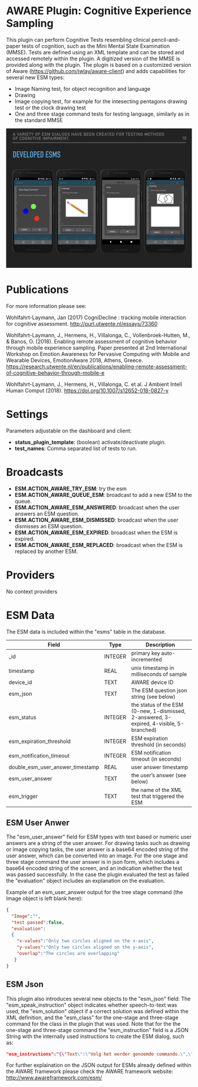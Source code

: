 AWARE Plugin: Cognitive Experience Sampling
==========================

This plugin can perform Cognitive Tests resembling clinical pencil-and-paper tests of cognition, such as the Mini Mental State Examination (MMSE). Tests are defined using an XML template and can be stored and accessed remotely within the plugin. A digitized version of the MMSE is provided along with the plugin. The plugin is based on a customized version of Aware (https://github.com/jwlay/aware-client) and adds capabilities for several new ESM types:
- Image Naming test, for object recognition and language
- Drawing
- Image copying test, for example for the intesecting pentagons drawing test or the clock drawing test
- One and three stage command tests for testing language, similarly as in the standard MMSE

![developed ESMs](https://github.com/jwlay/Aware-Cognitive-Experience-Sampling/blob/master/Developed%20ESMS.jpeg?raw=true)

# Publications

For more information please see:

Wohlfahrt-Laymann, Jan (2017) CogniDecline : tracking mobile interaction for cognitive assessment.
http://purl.utwente.nl/essays/73360

Wohlfahrt-Laymann, J., Hermens, H., Villalonga, C., Vollenbroek-Hutten, M., & Banos, O. (2018). Enabling remote assessment of cognitive behavior through mobile experience sampling. Paper presented at 2nd International Workshop on Emotion Awareness for Pervasive Computing with Mobile and Wearable Devices, EmotionAware 2018, Athens, Greece.
https://research.utwente.nl/en/publications/enabling-remote-assessment-of-cognitive-behavior-through-mobile-e

Wohlfahrt-Laymann, J., Hermens, H., Villalonga, C. et al. J Ambient Intell Human Comput (2018). https://doi.org/10.1007/s12652-018-0827-y

# Settings
Parameters adjustable on the dashboard and client:
- **status_plugin_template**: (boolean) activate/deactivate plugin.
- **test_names**: Comma separated list of tests to run.

# Broadcasts

- **ESM.ACTION_AWARE_TRY_ESM**: try the esm
- **ESM.ACTION_AWARE_QUEUE_ESM**: broadcast to add a new ESM to the queue.
- **ESM.ACTION_AWARE_ESM_ANSWERED**: broadcast when the user answers an ESM question.
- **ESM.ACTION_AWARE_ESM_DISMISSED**: broadcast when the user dismisses an ESM question.
- **ESM.ACTION_AWARE_ESM_EXPIRED**: broadcast when the ESM is expired.
- **ESM.ACTION_AWARE_ESM_REPLACED**: broadcast when the ESM is replaced by another ESM.

# Providers
No context providers

# ESM Data

The ESM data is included within the "esms" table in the database.

Field | Type | Description
----- | ---- | -----------
_id | INTEGER | primary key auto-incremented
timestamp | REAL | unix timestamp in milliseconds of sample
device_id | TEXT | AWARE device ID
esm_json | TEXT | The ESM question json string (see below)
esm_status | INTEGER | the status of the ESM (0-new, 1-dismissed, 2-answered, 3-expired, 4-visible, 5-branched)
esm_expiration_threshold | INTEGER | ESM expiration threshold (in seconds)
esm_notification_timeout | INTEGER | ESM notification timeout (in seconds)
double_esm_user_answer_timestamp | REAL | user answer timestamp
esm_user_answer | TEXT | the user’s answer (see below)
esm_trigger | TEXT | the name of the XML test that triggered the ESM

## ESM User Anwer

The "esm_user_answer" field for ESM types with text based or numeric user answers are a string of the user answer. For drawing tasks such as drawing or image copying tasks, the user answer is a base64 encoded string of the user answer, which can be converted into an image. For the one stage and three stage command the user answer is in json form, which includes a base64 encoded string of the screen, and an indication whether the test was passed successfully. In the case the plugin evaluated the test as failed the "evaluation" object includes an explanation on the evaluation. 


Example of an esm_user_answer output for the tree stage command (the Image object is left blank here):
```json
{
  "Image":"",
  "test passed":false,
  "evaluation":
  {
    "x-values":"Only two circles aligned on the x-axis",
    "y-values":"Only two circles aligned on the y-axis",
    "overlap":"The circles are overlapping"
   }
}
```

## ESM Json

This plugin also introduces several new objects to the "esm_json" field: The "esm_speak_instruction" object indicates whether speech-to-text was used, the "esm_solution" object if a correct solution was defined within the XML definition, and the "esm_class" for the one-stage and three-stage command for the class in the plugin that was used. Note that for the the one-stage and three-stage command the "esm_instruction" field is a JSON String with the internally used instructions to create the ESM dialog, such as:
```json
"esm_instructions":"{\"Text\":\"Volg het eerder genoemde commando.\",\"Shapes\":[{\"type\":\"Circle\",\"xPos\":50,\"yPos\":50,\"radius\":100,\"color\":-65536},{\"type\":\"Circle\",\"xPos\":100,\"yPos\":20,\"radius\":100,\"color\":-16776961},{\"type\":\"Circle\",\"xPos\":10,\"yPos\":100,\"radius\":100,\"color\":-16711936}]}"
```

For further explaination on the JSON output for ESMs already defined within the AWARE framework please check the AWARE framework website: http://www.awareframework.com/esm/

